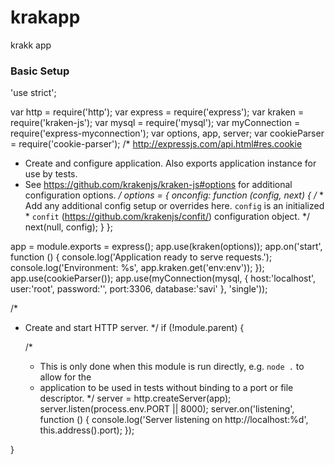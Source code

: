 # krakapp

krakk app

<h3>Basic Setup</h3>

'use strict';

var http = require('http');
var express = require('express');
var kraken = require('kraken-js');
var mysql = require('mysql');
var myConnection = require('express-myconnection');
var options, app, server;
var cookieParser = require('cookie-parser');
/*
    http://expressjs.com/api.html#res.cookie
 * Create and configure application. Also exports application instance for use by tests.
 * See https://github.com/krakenjs/kraken-js#options for additional configuration options.
 */
options = {
    onconfig: function (config, next) {
        /*
         * Add any additional config setup or overrides here. `config` is an initialized
         * `confit` (https://github.com/krakenjs/confit/) configuration object.
         */
        next(null, config);
    }
};

app = module.exports = express();
app.use(kraken(options));
app.on('start', function () {
    console.log('Application ready to serve requests.');
    console.log('Environment: %s', app.kraken.get('env:env'));
});
app.use(cookieParser());
app.use(myConnection(mysql, {
    host:'localhost',
    user:'root',
    password:'',
    port:3306,
    database:'savi'
}, 'single'));

/*
 * Create and start HTTP server.
 */
if (!module.parent) {

    /*
     * This is only done when this module is run directly, e.g. `node .` to allow for the
     * application to be used in tests without binding to a port or file descriptor.
     */
    server = http.createServer(app);
    server.listen(process.env.PORT || 8000);
    server.on('listening', function () {
        console.log('Server listening on http://localhost:%d', this.address().port);
    });

}
